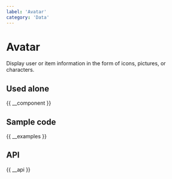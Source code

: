 ```yaml
---
label: 'Avatar'
category: 'Data'
---
```


# Avatar

Display user or item information in the form of icons, pictures, or characters.

## Used alone

{{ __component }}

## Sample code

{{ __examples }}

## API

{{ __api }}
